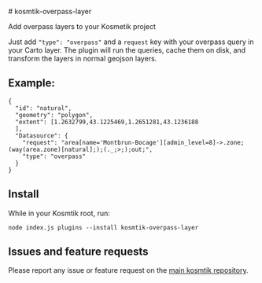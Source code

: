 # kosmtik-overpass-layer

Add overpass layers to your Kosmetik project

Just add `"type": "overpass"` and a `request` key with your overpass query in
your Carto layer. The plugin will run the queries, cache them on disk, and transform
the layers in normal geojson layers.

## Example:

```
{
  "id": "natural",
  "geometry": "polygon",
  "extent": [1.2632799,43.1225469,1.2651281,43.1236188
  ],
  "Datasource": {
    "request": "area[name='Montbrun-Bocage'][admin_level=8]->.zone;(way(area.zone)[natural];);(._;>;);out;",
    "type": "overpass"
  }
}
```

## Install

While in your Kosmtik root, run:

`node index.js plugins --install kosmtik-overpass-layer`

## Issues and feature requests

Please report any issue or feature request on the [main kosmtik repository](https://github.com/kosmtik/kosmtik/issues).

